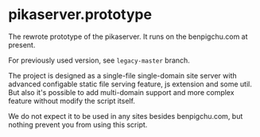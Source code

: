 # pikaserver.prototype

The rewrote prototype of the pikaserver. It runs on the benpigchu.com at present.

For previously used version, see `legacy-master` branch.

The project is designed as a single-file single-domain site server with advanced configable static file serving feature, js extension and some util. But also it's possible to add multi-domain support and more complex feature without modify the script itself.

We do not expect it to be used in any sites besides benpigchu.com, but nothing prevent you from using this script.